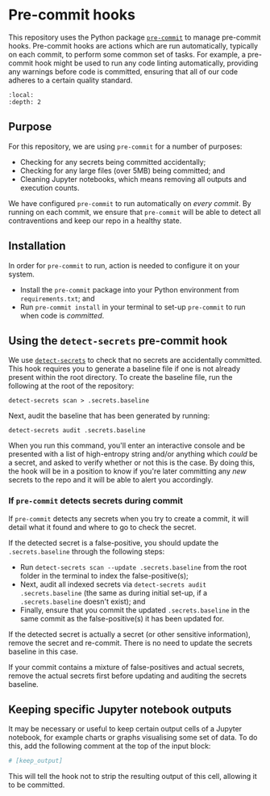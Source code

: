 # Pre-commit hooks

This repository uses the Python package [`pre-commit`][pre-commit] to manage pre-commit hooks. Pre-commit hooks are
actions which are run automatically, typically on each commit, to perform some common set of tasks. For example, a
pre-commit hook might be used to run any code linting automatically, providing any warnings before code is committed,
ensuring that all of our code adheres to a certain quality standard.

```{contents}
:local:
:depth: 2
```

## Purpose

For this repository, we are using `pre-commit` for a number of purposes:

- Checking for any secrets being committed accidentally;
- Checking for any large files (over 5MB) being committed; and
- Cleaning Jupyter notebooks, which means removing all outputs and execution counts.

We have configured `pre-commit` to run automatically on _every commit_. By running on each commit, we ensure that
`pre-commit` will be able to detect all contraventions and keep our repo in a healthy state.

## Installation

In order for `pre-commit` to run, action is needed to configure it on your system.

- Install the `pre-commit` package into your Python environment from `requirements.txt`; and
- Run `pre-commit install` in your terminal to set-up `pre-commit` to run when code is _committed_.

## Using the `detect-secrets` pre-commit hook

We use [`detect-secrets`][detect-secrets] to check that no secrets are accidentally committed. This hook requires you
to generate a baseline file if one is not already present within the root directory. To create the baseline file, run
the following at the root of the repository:

```shell
detect-secrets scan > .secrets.baseline
```

Next, audit the baseline that has been generated by running:

```shell
detect-secrets audit .secrets.baseline
```

When you run this command, you'll enter an interactive console and be presented with a list of high-entropy string
and/or anything which _could_ be a secret, and asked to verify whether or not this is the case. By doing this, the hook
will be in a position to know if you're later committing any _new_ secrets to the repo and it will be able to alert you
accordingly.

### If `pre-commit` detects secrets during commit

If `pre-commit` detects any secrets when you try to create a commit, it will detail what it found and where to go to
check the secret.

If the detected secret is a false-positive, you should update the `.secrets.baseline` through the following steps:

- Run `detect-secrets scan --update .secrets.baseline` from the root folder in the terminal to index the
  false-positive(s);
- Next, audit all indexed secrets via `detect-secrets audit .secrets.baseline` (the same as during initial set-up, if a
  `.secrets.baseline` doesn't exist); and
- Finally, ensure that you commit the updated `.secrets.baseline` in the same commit as the false-positive(s) it has
  been updated for.

If the detected secret is actually a secret (or other sensitive information), remove the secret and re-commit. There is
no need to update the secrets baseline in this case.

If your commit contains a mixture of false-positives and actual secrets, remove the actual secrets first before
updating and auditing the secrets baseline.

## Keeping specific Jupyter notebook outputs

It may be necessary or useful to keep certain output cells of a Jupyter notebook, for example charts or graphs
visualising some set of data. To do this, add the following comment at the top of the input block:

```julia
# [keep_output]
```

This will tell the hook not to strip the resulting output of this cell, allowing it to be committed.

[detect-secrets]: https://github.com/Yelp/detect-secrets
[pre-commit]: https://pre-commit.com/
